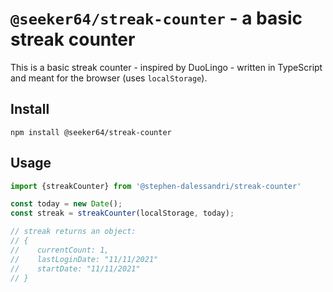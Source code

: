 # `@seeker64/streak-counter` - a basic streak counter

This is a basic streak counter - inspired by DuoLingo - written in TypeScript and meant for the browser (uses `localStorage`).

## Install

```shell
npm install @seeker64/streak-counter
```

## Usage

```JavaScript
import {streakCounter} from '@stephen-dalessandri/streak-counter'

const today = new Date();
const streak = streakCounter(localStorage, today);

// streak returns an object:
// {
//    currentCount: 1,
//    lastLoginDate: "11/11/2021"
//    startDate: "11/11/2021"
// }